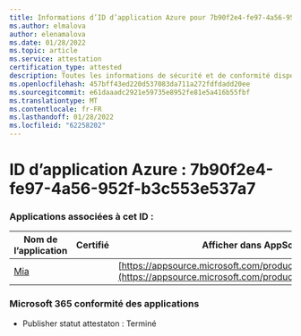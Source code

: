```yaml
---
title: Informations d’ID d’application Azure pour 7b90f2e4-fe97-4a56-952f-b3c553e537a7
ms.author: elmalova
author: elenamalova
ms.date: 01/28/2022
ms.topic: article
ms.service: attestation
certification_type: attested
description: Toutes les informations de sécurité et de conformité disponibles pour 7b90f2e4-fe97-4a56-952f-b3c553e537a7.
ms.openlocfilehash: 457bff43ed220d537083da711a272fdfdadd20ee
ms.sourcegitcommit: e61daaadc2921e59735e8952fe81e5a416b55fbf
ms.translationtype: MT
ms.contentlocale: fr-FR
ms.lasthandoff: 01/28/2022
ms.locfileid: "62258202"
---
```

# <a name="azure-app-id-7b90f2e4-fe97-4a56-952f-b3c553e537a7"></a>ID d’application Azure : 7b90f2e4-fe97-4a56-952f-b3c553e537a7


### <a name="apps-associated-with-this-id"></a>Applications associées à cet ID :
| **Nom de l’application** | **Certifié** | **Afficher dans AppSource** |
|--------------|---------------|-----------------------|
| [Mia](https://docs.microsoft.com/microsoft-365-app-certification/forward/WA200002417) |  | [https://appsource.microsoft.com/product/office/WA200002417](https://appsource.microsoft.com/product/office/WA200002417) |

### <a name="microsoft-365-app-compliance-status"></a>Microsoft 365 conformité des applications
- Publisher statut attestaton : Terminé
